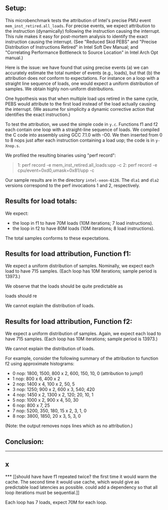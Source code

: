 
Setup:
------------------------------------------------------------

This microbenchmark tests the attribution of Intel's precise PMU event
`mem_inst_retired.all_loads`. For precise events, we expect
attribution to the instruction (dynamically) following the instruction
causing the interrupt. This rule makes it easy for post-mortem
analysis to identify the exact instruction causing the interrupt. (See
"Reduced Skid PEBS" and "Precise Distribution of Instructions Retired"
in Intel Soft Dev Manual; and "Correlating Performance Bottleneck to
Source Location" in Intel Arch Opt manual.)

Here is the issue: we have found that using precise events (a) we can
accurately estimate the total number of events (e.g., loads), but that
(b) the attribution does _not_ conform to expectations. For instance
on a loop with a straight line sequence of loads, one would expect a
uniform distribution of samples. We obtain highly non-uniform
distributions.

One hypothesis was that when multiple load ups retired in the same
cycle, PEBS would attribute to the first load instead of the load
actually causing the interrupt. (We assume for simplicity a dynamic
corrective action that identifies the exact instruction.)

To test the attribution, we used the simple code in `y.c`. Functions
f1 and f2 each contain one loop with a straight-line sequence of
loads. We compiled the C code into assembly using GCC 7.1.0 with
-O0. We then inserted from 0 to 8 nops just after each instruction
containing a load uop; the code is in `y-Xnop.s`.

We profiled the resulting binaries using "perf record":
  > 1: perf record -e mem_inst_retired.all_loads:upp -c <period>
  > 2: perf record -e cpu/event=0xd0,umask=0x81/upp -c <period>

Our sample results are in the directory `intel-xeon-6126`. The `dla1`
and `dla2` versions correspond to the perf invocations 1 and 2,
respectively.

Results for load totals:
------------------------------------------------------------

We expect:
- the loop in f1 to have 70M loads (10M iterations; 7 load instructions).
- the loop in f2 to have 80M loads (10M iterations; 8 load instructions).

The total samples conforms to these expectations.


Results for load attribution, Function f1:
------------------------------------------------------------

We expect a uniform distribution of samples. Nominally, we expect each load to have 715 samples. (Each loop has 10M iterations; sample period is 13973.)

We observe that the loads should be quite predictable as 

loads should re

We cannot explain the distribution of loads.

Results for load attribution, Function f2:
------------------------------------------------------------

We expect a uniform distribution of samples. Again, we expect each
load to have 715 samples. (Each loop has 10M iterations; sample period
is 13973.)

We cannot explain the distribution of loads.

For example, consider the following summary of the attribution to
function f2 using approximate histograms:

- 0 nop: 1800, 1500, 800 x 2, 600, 150, 10, 0 (attribution to jump!)
- 1 nop: 800 x 6, 400 x 2
- 2 nop: 1400 x 4, 100 x 2, 50, 5
- 3 nop: 1250; 900 x 2, 600 x 3, 540; 420
- 4 nop: 1450 x 2, 1300 x 2, 120; 20, 10, 1
- 5 nop: 1000 x 2, 900 x 4, 50, 30
- 6 nop: 800 x 7, 25
- 7 nop: 5200, 350, 180, 15 x 2, 3, 1, 0
- 8 nop: 3800, 1850, 20 x 3, 5, 3, 0

(Note: the output removes nops lines which as no attribution.)


Conclusion:
------------------------------------------------------------

------------------------------------------------------------
x
------------------------------------------------------------


*** [[should have have f1 repeated twice? the first time it would warm the cache. The second time it would use cache, which would give as predictable load latencies as possible. could add a dependency so that all loop iterations must be sequential.]]

Each loop has 7 loads, expect 70M for each loop.


